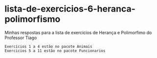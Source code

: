 # lista-de-exercicios-6-heranca-polimorfismo
Minhas respostas para a lista de exercícios de Herança e Polimorfimo do Professor Tiago

```
Exercícios 1 a 4 estão no pacote Animais
Exercicios 5 a 11 estão no pacote Funcionarios
```

